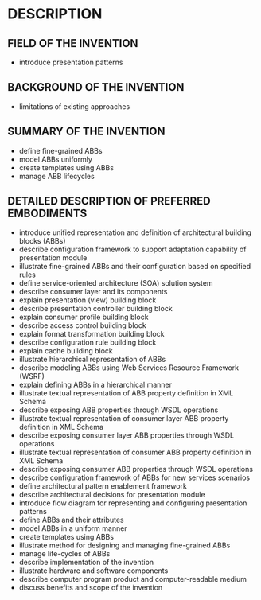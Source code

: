 # DESCRIPTION

## FIELD OF THE INVENTION

- introduce presentation patterns

## BACKGROUND OF THE INVENTION

- limitations of existing approaches

## SUMMARY OF THE INVENTION

- define fine-grained ABBs
- model ABBs uniformly
- create templates using ABBs
- manage ABB lifecycles

## DETAILED DESCRIPTION OF PREFERRED EMBODIMENTS

- introduce unified representation and definition of architectural building blocks (ABBs)
- describe configuration framework to support adaptation capability of presentation module
- illustrate fine-grained ABBs and their configuration based on specified rules
- define service-oriented architecture (SOA) solution system
- describe consumer layer and its components
- explain presentation (view) building block
- describe presentation controller building block
- explain consumer profile building block
- describe access control building block
- explain format transformation building block
- describe configuration rule building block
- explain cache building block
- illustrate hierarchical representation of ABBs
- describe modeling ABBs using Web Services Resource Framework (WSRF)
- explain defining ABBs in a hierarchical manner
- illustrate textual representation of ABB property definition in XML Schema
- describe exposing ABB properties through WSDL operations
- illustrate textual representation of consumer layer ABB property definition in XML Schema
- describe exposing consumer layer ABB properties through WSDL operations
- illustrate textual representation of consumer ABB property definition in XML Schema
- describe exposing consumer ABB properties through WSDL operations
- describe configuration framework of ABBs for new services scenarios
- define architectural pattern enablement framework
- describe architectural decisions for presentation module
- introduce flow diagram for representing and configuring presentation patterns
- define ABBs and their attributes
- model ABBs in a uniform manner
- create templates using ABBs
- illustrate method for designing and managing fine-grained ABBs
- manage life-cycles of ABBs
- describe implementation of the invention
- illustrate hardware and software components
- describe computer program product and computer-readable medium
- discuss benefits and scope of the invention

